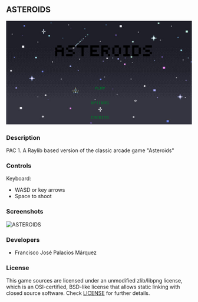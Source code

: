 ## ASTEROIDS

![ASTEROIDS](screenshots/TitleScreen.png "ASTEROIDS")

### Description

PAC 1. A Raylib based version of the classic arcade game "Asteroids"

### Controls

Keyboard:
 - WASD or key arrows
 - Space to shoot

### Screenshots

![ASTEROIDS](screenshots/Animation.gif "ASTEROIDS")

### Developers

 - Francisco José Palacios Márquez

### License

This game sources are licensed under an unmodified zlib/libpng license, which is an OSI-certified, BSD-like license that allows static linking with closed source software. Check [LICENSE](LICENSE) for further details.
